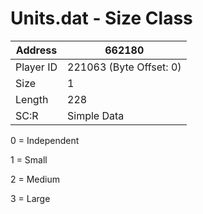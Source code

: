 
#  Units.dat - Size Class
Address   | 662180
----------|-------------
Player ID | 221063 (Byte Offset: 0)
Size 	  | 1
Length 	  | 228
SC:R      | Simple Data

0 = Independent
1 = Small
2 = Medium
3 = Large
